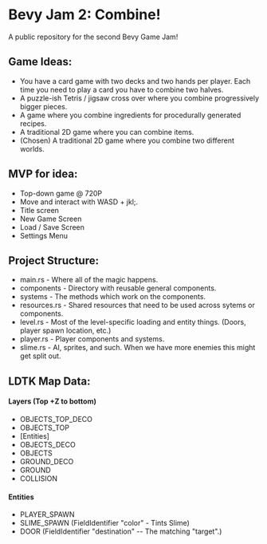 # Bevy Jam 2: Combine!

A public repository for the second Bevy Game Jam!

## Game Ideas:
- You have a card game with two decks and two hands per player. Each time you need to play a card you have to combine two halves.
- A puzzle-ish Tetris / jigsaw cross over where you combine progressively bigger pieces.
- A game where you combine ingredients for procedurally generated recipes.
- A traditional 2D game where you can combine items.
- (Chosen) A traditional 2D game where you combine two different worlds.

## MVP for idea:
- Top-down game @ 720P
- Move and interact with WASD + jkl;.
- Title screen
- New Game Screen
- Load / Save Screen
- Settings Menu

## Project Structure:
- main.rs - Where all of the magic happens.
- components - Directory with reusable general components.
- systems - The methods which work on the components.
- resources.rs - Shared resources that need to be used across sytems or components.
- level.rs - Most of the level-specific loading and entity things.  (Doors, player spawn location, etc.)
- player.rs - Player components and systems.
- slime.rs - AI, sprites, and such.  When we have more enemies this might get split out.

## LDTK Map Data:

#### Layers (Top +Z to bottom)
- OBJECTS_TOP_DECO
- OBJECTS_TOP
- [Entities]
- OBJECTS_DECO
- OBJECTS
- GROUND_DECO
- GROUND
- COLLISION

#### Entities
- PLAYER_SPAWN
- SLIME_SPAWN (FieldIdentifier "color" - Tints Slime)
- DOOR (FieldIdentifier "destination" -- The matching "target".)
